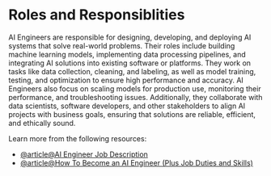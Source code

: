 # Roles and Responsiblities

AI Engineers are responsible for designing, developing, and deploying AI systems that solve real-world problems. Their roles include building machine learning models, implementing data processing pipelines, and integrating AI solutions into existing software or platforms. They work on tasks like data collection, cleaning, and labeling, as well as model training, testing, and optimization to ensure high performance and accuracy. AI Engineers also focus on scaling models for production use, monitoring their performance, and troubleshooting issues. Additionally, they collaborate with data scientists, software developers, and other stakeholders to align AI projects with business goals, ensuring that solutions are reliable, efficient, and ethically sound.

Learn more from the following resources:

- [@article@AI Engineer Job Description](https://resources.workable.com/ai-engineer-job-description)
- [@article@How To Become an AI Engineer (Plus Job Duties and Skills)](https://www.indeed.com/career-advice/finding-a-job/ai-engineer)